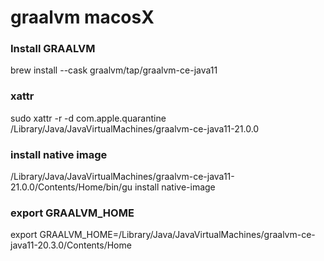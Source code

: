 # graalvm macosX

### Install GRAALVM
brew install --cask  graalvm/tap/graalvm-ce-java11

### xattr
sudo xattr -r -d com.apple.quarantine /Library/Java/JavaVirtualMachines/graalvm-ce-java11-21.0.0

### install native image
/Library/Java/JavaVirtualMachines/graalvm-ce-java11-21.0.0/Contents/Home/bin/gu install native-image

### export GRAALVM_HOME
export GRAALVM_HOME=/Library/Java/JavaVirtualMachines/graalvm-ce-java11-20.3.0/Contents/Home
